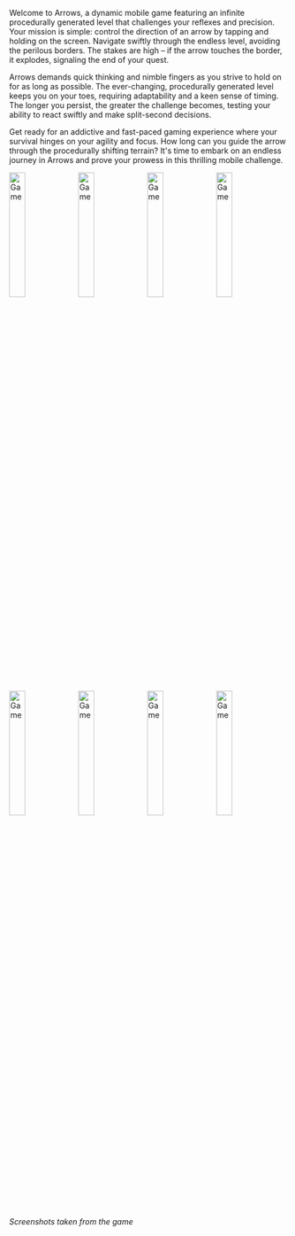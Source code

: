 Welcome to Arrows, a dynamic mobile game featuring an infinite procedurally generated level that challenges your reflexes and precision. Your mission is simple: control the direction of an arrow by tapping and holding on the screen. Navigate swiftly through the endless level, avoiding the perilous borders. The stakes are high – if the arrow touches the border, it explodes, signaling the end of your quest.

Arrows demands quick thinking and nimble fingers as you strive to hold on for as long as possible. The ever-changing, procedurally generated level keeps you on your toes, requiring adaptability and a keen sense of timing. The longer you persist, the greater the challenge becomes, testing your ability to react swiftly and make split-second decisions.

Get ready for an addictive and fast-paced gaming experience where your survival hinges on your agility and focus. How long can you guide the arrow through the procedurally shifting terrain? It's time to embark on an endless journey in Arrows and prove your prowess in this thrilling mobile challenge. 

<img src="assets/posts/2016-03-03-arrow/2.webp" width="24%" alt="Game" title="Game" />
<img src="assets/posts/2016-03-03-arrow/3.webp" width="24%" alt="Game" title="Game" />
<img src="assets/posts/2016-03-03-arrow/4.webp" width="24%" alt="Game" title="Game" />
<img src="assets/posts/2016-03-03-arrow/6.webp" width="24%" alt="Game" title="Game" />
<img src="assets/posts/2016-03-03-arrow/7.webp" width="24%" alt="Game" title="Game" />
<img src="assets/posts/2016-03-03-arrow/9.webp" width="24%" alt="Game" title="Game" />
<img src="assets/posts/2016-03-03-arrow/10.webp" width="24%" alt="Game" title="Game" />
<img src="assets/posts/2016-03-03-arrow/11.webp" width="24%" alt="Game" title="Game" />

*Screenshots taken from the game*
